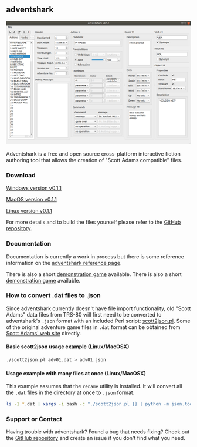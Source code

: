 ## adventshark

![adventshark_screenshot_linux_v0.1.1](adventshark_screenshot_linux_v0.1.1.png)

Adventshark is a free and open source cross-platform interactive fiction authoring tool that allows the creation of "Scott Adams compatible" files.

### Download

[Windows version v0.1.1](https://github.com/pdxiv/adventshark/releases/download/v0.1.1/adventshark_windows_v0.1.1.zip)

[MacOS version v0.1.1](https://github.com/pdxiv/adventshark/releases/download/v0.1.1/adventshark_macos_v0.1.1.zip)

[Linux version v0.1.1](https://github.com/pdxiv/adventshark/releases/download/v0.1.1/adventshark_linux_v0.1.1.zip)

For more details and to build the files yourself please refer to the [GitHub repository](https://github.com/pdxiv/adventshark).

### Documentation

Documentation is currently a work in process but there is some reference information on the [adventshark reference page](adventshark_reference.md).

There is also a short [demonstration game](demonstration_game.json) available.
There is also a short [demonstration game](adventshark/demonstration_game.json) available.

### How to convert .dat files to .json

Since adventshark currently doesn't have file import functionality, old "Scott Adams" data files from TRS-80 will first need to be converted to adventshark's `.json` format with an included Perl script: [scott2json.pl](scott2json.pl). Some of the original adventure game files in `.dat` format can be obtained from [Scott Adams' web site](http://www.msadams.com/downloads.htm) directly.

#### Basic scott2json usage example (Linux/MacOSX)

```bash
./scott2json.pl adv01.dat > adv01.json
```

#### Usage example with many files at once (Linux/MacOSX)

This example assumes that the `rename` utility is installed. It will convert all the `.dat` files in the directory at once to `.json` format.

```bash
ls -1 *.dat | xargs -i bash -c "./scott2json.pl {} | python -m json.tool > {}.json" ; rename -f 's/.dat.json$/.json/' *.dat.json
```

### Support or Contact

Having trouble with adventshark? Found a bug that needs fixing? Check out the [GitHub repository](https://github.com/pdxiv/adventshark) and create an issue if you don't find what you need.
